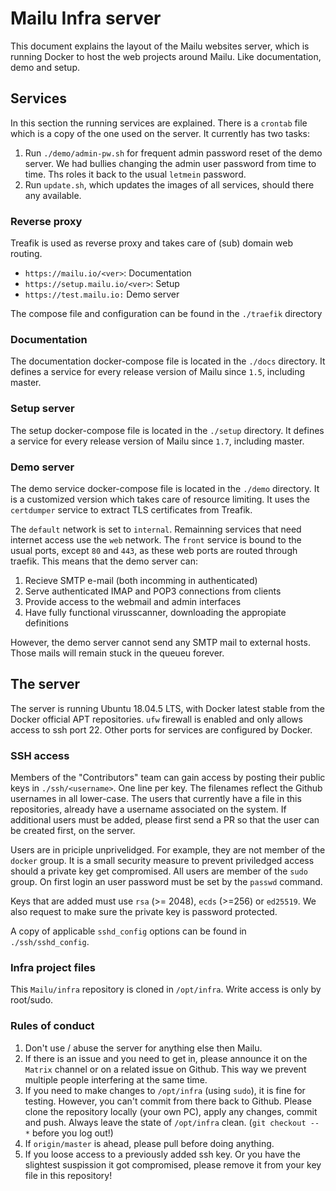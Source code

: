 # Mailu Infra server

This document explains the layout of the Mailu websites server, which is running Docker to host the web projects around Mailu. Like documentation, demo and setup.

## Services

In this section the running services are explained. There is a `crontab` file which is a copy of the one used on the server.
It currently has two tasks:

1. Run `./demo/admin-pw.sh` for frequent admin password reset of the demo server. We had bullies changing the admin user password from time to time. Ths roles it back to the usual `letmein` password.
2. Run `update.sh`, which updates the images of all services, should there any available.

### Reverse proxy

Treafik is used as reverse proxy and takes care of (sub) domain web routing.

- `https://mailu.io/<ver>`: Documentation
- `https://setup.mailu.io/<ver>`: Setup
- `https://test.mailu.io:` Demo server

The compose file and configuration can be found in the `./traefik` directory

### Documentation

The documentation docker-compose file is located in the `./docs` directory. It defines a service for every release version of Mailu since `1.5`, including master.

### Setup server

The setup docker-compose file is located in the `./setup` directory. It defines a service for every release version of Mailu since `1.7`, including master.

### Demo server

The demo service docker-compose file is located in the `./demo` directory. It is a customized version which takes care of resource limiting. It uses the `certdumper` service to extract TLS certificates from Treafik.

The `default` network is set to `internal`. Remainning services that need internet access use the `web` network.
The `front` service is bound to the usual ports, except `80` and `443`, as these web ports are routed through traefik.
This means that the demo server can:

 1. Recieve SMTP e-mail (both incomming in authenticated)
 2. Serve authenticated IMAP and POP3 connections from clients
 3. Provide access to the webmail and admin interfaces
 4. Have fully functional virusscanner, downloading the appropiate definitions

However, the demo server cannot send any SMTP mail to external hosts. Those mails will remain stuck in the queueu forever.

## The server

The server is running Ubuntu 18.04.5 LTS, with Docker latest stable from the Docker official APT repositories. `ufw` firewall is enabled and only allows access to ssh port 22. Other ports for services are configured by Docker.

### SSH access

Members of the "Contributors" team can gain access by posting their public keys in `./ssh/<username>`. One line per key. The filenames reflect the Github usernames in all lower-case. The users that currently have a file in this repositories, already have a username associated on the system. If additional users must be added, please first send a PR so that the user can be created first, on the server.

Users are in priciple unprivelidged. For example, they are not member of the `docker` group. It is a small security measure to prevent priviledged access should a private key get compromised. All users are member of the `sudo` group. On first login an user password must be set by the `passwd` command.

Keys that are added must use `rsa` (>= 2048), `ecds` (>=256) or `ed25519`. We also request to make sure the private key is password protected.

A copy of applicable `sshd_config` options can be found in `./ssh/sshd_config`.

### Infra project files

This `Mailu/infra` repository is cloned in `/opt/infra`. Write access is only by root/sudo.

### Rules of conduct

 1. Don't use / abuse the server for anything else then Mailu.
 2. If there is an issue and you need to get in, please announce it on the `Matrix` channel or on a related issue on Github. This way we prevent multiple people interfering at the same time.
 3. If you need to make changes to `/opt/infra` (using `sudo`), it is fine for testing. However, you can't commit from there back to Github. Please clone the repository locally (your own PC), apply any changes, commit and push. Always leave the state of `/opt/infra` clean. (`git checkout -- *` before you log out!)
 4. If `origin/master` is ahead, please pull before doing anything.
 5. If you loose access to a previously added ssh key. Or you have the slightest suspission it got compromised, please remove it from your key file in this repository!
 